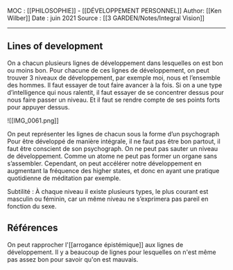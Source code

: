 MOC : [[PHILOSOPHIE]] - [[DÉVELOPPEMENT PERSONNEL]]
Author: [[Ken Wilber]]
Date : juin 2021
Source : [[3 GARDEN/Notes/Integral Vision]]
***

## Lines of development 
On a chacun plusieurs lignes de développement dans lesquelles on est bon ou moins bon. Pour chacune de ces lignes de développement, on peut trouver 3 niveaux de développement, par exemple moi, nous et l’ensemble des hommes.
Il faut essayer de tout faire avancer à la fois. Si on a une type d’intelligence qui nous ralentit, il faut essayer de se concentrer dessus pour nous faire passer un niveau. Et il faut se rendre compte de ses points forts pour appuyer dessus. 

![[IMG_0061.png]]

On peut représenter les lignes de chacun sous la forme d’un psychograph 
Pour être développé de manière intégrale, il ne faut pas être bon partout, il faut être conscient de son psychograph.
On ne peut pas sauter un niveau de développement. Comme un atome ne peut pas former un organe sans s’assembler. Cependant, on peut accélérer notre développement en augmentant la fréquence des higher states, et donc en ayant une pratique quotidienne de méditation par exemple.

Subtilité : À chaque niveau il existe plusieurs types, le plus courant est masculin ou féminin, car un même niveau ne s’exprimera pas pareil en fonction du sexe.

## Références
On peut rapprocher l'[[arrogance épistémique]] aux lignes de développement. 
Il y a beaucoup de lignes pour lesquelles on n'est même pas assez bon pour savoir qu'on est mauvais. 